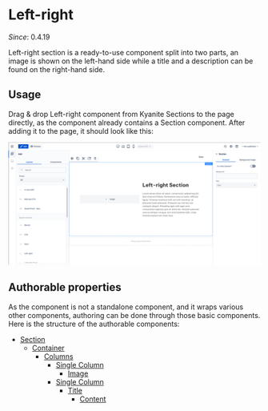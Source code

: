 # Left-right

_Since_: 0.4.19

[//]: # (TODO add component groups info)

Left-right section is a ready-to-use component split into two parts, an image is shown on the
left-hand side while a title and a description can be found on the right-hand side.

## Usage

Drag & drop Left-right component from Kyanite Sections to the page directly, as the component already
contains a Section component.
After adding it to the page, it should look like this:
<p align="center" width="100%">
    <img class="image--with-border" src="_images/initial-leftright.png" alt="Initial Left-right">
</p>

## Authorable properties

As the component is not a standalone component, and it wraps various other components, authoring
can be done through those basic components. Here is the structure of the authorable components:

- <a href="../../../components/section">Section</a>
    - <a href="../../../components/container">Container</a>
        - <a href="../../../components/columns">Columns</a>
            - <a href="../../../components/columns/column">Single Column</a>
                - <a href="../../../components/image">Image</a>
            - <a href="../../../components/columns/column">Single Column</a>
                - <a href="../../../components/title">Title</a>
                  - <a href="../../../components/content">Content</a>
